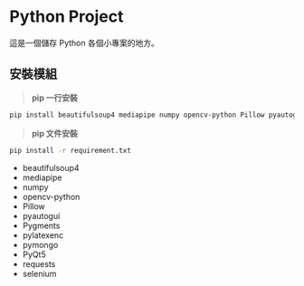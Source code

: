 # Python Project
這是一個儲存 Python 各個小專案的地方。

## 安裝模組
> **pip 一行安裝**
```bash
pip install beautifulsoup4 mediapipe numpy opencv-python Pillow pyautogui Pygments pylatexenc pymongo PyQt5 requests selenium
```
> **pip 文件安裝**
```bash
pip install -r requirement.txt
```
- beautifulsoup4
- mediapipe
- numpy
- opencv-python
- Pillow
- pyautogui
- Pygments
- pylatexenc
- pymongo
- PyQt5
- requests
- selenium
